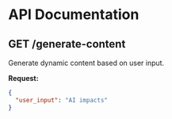 # API Documentation

## GET /generate-content
Generate dynamic content based on user input.

**Request:**
```json
{
  "user_input": "AI impacts"
}
